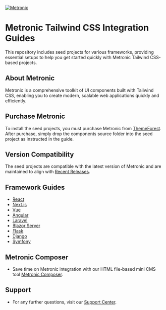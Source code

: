 <p>
	<a href="https://keenthemes.com/metronic">
		<img src="https://keenthemes.com/static/metronic/tailwind/docs/dist/assets/media/app/default-logo.svg" alt="Metronic"/>
	</a>
</p>

# Metronic Tailwind CSS Integration Guides

This repository includes seed projects for various frameworks, providing essential setups to help you get started quickly with Metronic Tailwind CSS-based projects.

## About Metronic

Metronic is a comprehensive toolkit of UI components built with Tailwind CSS, enabling you to create modern, scalable web applications quickly and efficiently.

## Purchase Metronic

To install the seed projects, you must purchase Metronic from [ThemeForest](https://1.envato.market/EA4JP). After purchase, simply drop the components source folder into the seed project as instructed in the guide.

## Version Compatibility

The seed projects are compatible with the latest version of Metronic and are maintained to align with [Recent Releases](https://keenthemes.com/metronic/tailwind/docs/changelog).

## Framework Guides

- [React](https://docs.keenthemes.com/metronic-react)
- [Next.js](https://docs.keenthemes.com/metronic-nextjs)
- [Vue](https://keenthemes.com/metronic/tailwind/docs/getting-started/integration/vue)
- [Angular](https://keenthemes.com/metronic/tailwind/docs/getting-started/integration/angular)
- [Laravel](https://keenthemes.com/metronic/tailwind/docs/getting-started/integration/laravel)
- [Blazor Server](https://keenthemes.com/metronic/tailwind/docs/getting-started/integration/blazor-server)
- [Flask](https://keenthemes.com/metronic/tailwind/docs/getting-started/integration/flask)
- [Django](https://keenthemes.com/metronic/tailwind/docs/getting-started/integration/django)
- [Symfony](https://keenthemes.com/metronic/tailwind/docs/getting-started/integration/symfony)

## Metronic Composer

- Save time on Metronic integration with our HTML file-based mini CMS tool [Metronic Composer](https://keenthemes.com/metronic/tailwind/docs/composer).

## Support

-  For any further questions, visit our [Support Center](https://devs.keenthemes.com).

